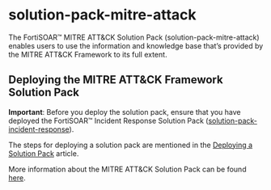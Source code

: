 # solution-pack-mitre-attack

The FortiSOAR™ MITRE ATT&CK Solution Pack (solution-pack-mitre-attack) enables users to use the information and knowledge base that’s provided by the MITRE ATT&CK Framework to its full extent. 

## Deploying the MITRE ATT&CK Framework Solution Pack

**Important**: Before you deploy the solution pack, ensure that you have deployed the FortiSOAR™ Incident Response Solution Pack ([solution-pack-incident-response](https://github.com/fortinet-fortisoar/solution-pack-incident-response)).

The steps for deploying a solution pack are mentioned in the [Deploying a Solution Pack](https://github.com/fortinet-fortisoar/how-tos/blob/main/deploying/deployingASolutionPack.md) article.

More information about the MITRE ATT&CK Solution Pack can be found [here](https://github.com/fortinet-fortisoar/solution-pack-mitre-attack/blob/develop/docs/content_pack.md).

